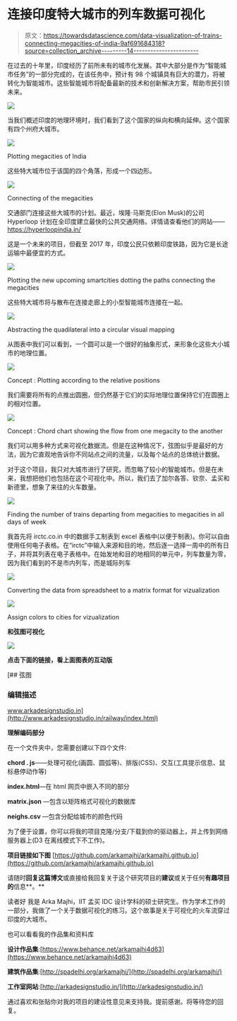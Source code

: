 # 连接印度特大城市的列车数据可视化

> 原文：<https://towardsdatascience.com/data-visualization-of-trains-connecting-megacities-of-india-9af691684318?source=collection_archive---------14----------------------->

在过去的十年里，印度经历了前所未有的城市化发展。其中大部分是作为“智能城市任务”的一部分完成的，在该任务中，预计有 98 个城镇具有巨大的潜力，将被转化为智能城市。这些智能城市将配备最新的技术和创新解决方案，帮助市民引领未来。

![](img/848f09b362b967a5a026b677fe8f1fca.png)

当我们概述印度的地理环境时，我们看到了这个国家的纵向和横向延伸。这个国家有四个州府大城市。

![](img/bda4048ae002f9809cf955ed6b2052a9.png)

Plotting megacities of India

这些特大城市位于该国的四个角落，形成一个四边形。

![](img/ae2c19862aa3f605b07d1808ce628f7a.png)

Connecting of the megacities

交通部门连接这些大城市的计划。最近，埃隆·马斯克(Elon Musk)的公司 Hyperloop 计划在全印度建立最快的公共交通网络。详情请查看他们的网站——https://hyperloopindia.in/

这是一个未来的项目，但截至 2017 年，印度公民只依赖印度铁路，因为它是长途运输中最便宜的方式。

![](img/0984768765c1ed849ee0b0ea8e40c795.png)

Plotting the new upcoming smartcities dotting the paths connecting the megacities

这些特大城市将与散布在连接走廊上的小型智能城市连接在一起。

![](img/332fdbf1dc2fb851c262b57acc3682bd.png)

Abstracting the quadilateral into a circular visual mapping

从图表中我们可以看到，一个圆可以是一个很好的抽象形式，来形象化这些大小城市的地理位置。

![](img/30ee8ddb2eed411674ec3a1fad60f304.png)

Concept : Plotting according to the relative positions

我们需要将所有的点推出圆圈，但仍然基于它们的实际地理位置保持它们在圆圈上的相对位置。

![](img/028aec010473b51ea87b7c60b5d69c07.png)

Concept : Chord chart showing the flow from one megacity to the another

我们可以用多种方式来可视化数据流。但是在这种情况下，弦图似乎是最好的方法，因为它直观地告诉你不同站点之间的流量，以及每个站点的总体统计数据。

对于这个项目，我只对大城市进行了研究，而忽略了较小的智能城市。但是在未来，我想把他们也包括在这个可视化中。所以，我们去了加尔各答、钦奈、孟买和新德里，想象了来往的火车数量。

![](img/a1061f18b56bbb1b1cb0d16df065ff5a.png)

Finding the number of trains departing from megacities to megacities in all days of week

我首先将 irctc.co.in 中的数据手工制表到 excel 表格中(以便于制表)。你可以自由使用任何电子表格。在“irctc”中输入来源和目的地，然后逐一选择一周中的所有日子，并将其列表在电子表格中。在始发地和目的地相同的单元中，列车数量为零，因为我们看到的不是市内列车，而是城际列车

![](img/facfe453d8e9df7c5aa02c6bb7175982.png)

Converting the data from spreadsheet to a matrix format for vizualization

![](img/b7b9689b9bba6211040c890b1344f4d1.png)

Assign colors to cities for vizualization

**和弦图可视化**

![](img/fba7eae69192325f4ad7b10a397d18c2.png)

**点击下面的链接，看上面图表的互动版**

 [## 弦图

### 编辑描述

www.arkadesignstudio.in](http://www.arkadesignstudio.in/railway/index.html) 

**理解编码部分**

在一个文件夹中，您需要创建以下四个文件:

**chord . js**——处理可视化(画圆、圆弧等)、排版(CSS)、交互(工具提示信息、鼠标悬停动作等)

**index.html**—在 html 网页中嵌入不同的部分

**matrix.json** —包含以矩阵格式可视化的数据库

**neighs.csv** —包含分配给城市的颜色代码

为了便于设置，你可以将我的项目克隆/分支/下载到你的驱动器上，并上传到网络服务器上(D3 在离线模式下不工作)。

**项目链接如下图**
[https://github.com/arkamajhi/arkamajhi.github.io](https://github.com/arkamajhi/arkamajhi.github.io)

请随时**回复这篇博文**或直接给我回复关于这个研究项目的**建议**或关于任何**有趣项目的**信息**。**

读者好
我是 Arka Majhi，IIT 孟买 IDC 设计学科的硕士研究生。作为学术工作的一部分，我做了一个关于数据可视化的练习。这个故事是关于可视化的火车流穿过印度的大城市。

也可以看看我的作品集和资料库

**设计作品集**:[https://www.behance.net/arkamajhi4d63](https://www.behance.net/arkamajhi4d63)

**建筑作品集**:[http://spadelhi.org/arkamajhi/](http://spadelhi.org/arkamajhi/)

**工作室网站**:[http://arkadesignstudio.in/](http://arkadesignstudio.in/)

通过喜欢和张贴你对我的项目的建设性意见来支持我。提前感谢。将等待您的回复。